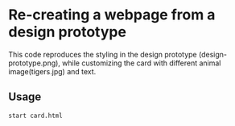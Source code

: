 # Re-creating a webpage from a design prototype
This code reproduces the styling in the design prototype (design-prototype.png), while customizing the card with different animal image(tigers.jpg) and text.
## Usage

```bash
start card.html
```
